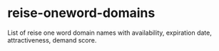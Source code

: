 # reise-oneword-domains
List of reise one word domain names with availability, expiration date, attractiveness, demand score.
